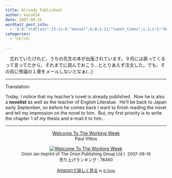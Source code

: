 ```yaml
---
title: Already Published!
author: kazu634
date: 2007-08-25
wordtwit_post_info:
  - 'O:8:"stdClass":13:{s:6:"manual";b:0;s:11:"tweet_times";i:1;s:5:"delay";i:0;s:7:"enabled";i:1;s:10:"separation";s:2:"60";s:7:"version";s:3:"3.7";s:14:"tweet_template";b:0;s:6:"status";i:2;s:6:"result";a:0:{}s:13:"tweet_counter";i:2;s:13:"tweet_log_ids";a:1:{i:0;i:3187;}s:9:"hash_tags";a:0:{}s:8:"accounts";a:1:{i:0;s:7:"kazu634";}}'
categories:
  - つれづれ

---
```

<div class="section">
<p>
    　忘れていたけれど、うちの先生の本が出版されています。９月には戻ってくるって言ってたから、それまでに読んでおこう…ととりあえず注文した。でも、その前に修論の１章をメールしないとなぁ(..;)
</p>
  
<hr />
  
<p>
    Translation:
</p>
  
<p>
    Today, I notice that my teacher&#8217;s novel is already published.&#160; Now he is also a <span style="font-weight: bold;">novelist</span> as well as the teacher of English Literatue.&#160; He&#8217;ll be back to Japan early September, so before he comes back I want to finish reading the novel and tell my impression on the novel to him.&#160; But, my first priority is to write the chapter 1 of my thesis and e-mail it to him&#8230;
</p>
  
<hr />
  
<center>
<a href="https://www.amazon.co.jp/exec/obidos/ASIN/075288512X/goodpic-22/" onclick="__gaTracker('send', 'event', 'outbound-article', 'https://www.amazon.co.jp/exec/obidos/ASIN/075288512X/goodpic-22/', 'Welcome To The Working Week');" target="_top">Welcome To The Working Week</a><br />Paul Vlitos </p> 
    
<p>
<a href="https://www.amazon.co.jp/exec/obidos/ASIN/075288512X/goodpic-22/" onclick="__gaTracker('send', 'event', 'outbound-article', 'https://www.amazon.co.jp/exec/obidos/ASIN/075288512X/goodpic-22/', '');" target="_top"><img alt="Welcome To The Working Week" src="http://ec1.images-amazon.com/images/I/21GvEoAPBqL.jpg" border="0" /></a><br /><font size="-1">Orion (an Imprint of The Orion Publishing Group Ltd )&#160; 2007-08-16<br />売り上げランキング : 78460</p> 
      
<p>
<a href="https://www.amazon.co.jp/exec/obidos/ASIN/075288512X/goodpic-22/" onclick="__gaTracker('send', 'event', 'outbound-article', 'https://www.amazon.co.jp/exec/obidos/ASIN/075288512X/goodpic-22/', 'Amazonで詳しく見る');" target="_top">Amazonで詳しく見る</a></font><font size="-2"> by <a href="http://www.goodpic.com/mt/aws/index.html" onclick="__gaTracker('send', 'event', 'outbound-article', 'http://www.goodpic.com/mt/aws/index.html', 'G-Tools');">G-Tools</a></font></center> </div>
